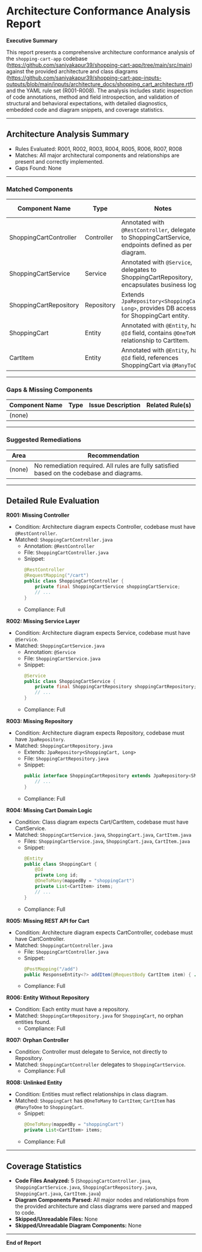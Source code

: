 # Architecture Conformance Analysis Report

**Executive Summary**

This report presents a comprehensive architecture conformance analysis of the `shopping-cart-app` codebase (https://github.com/saniyakapur39/shopping-cart-app/tree/main/src/main) against the provided architecture and class diagrams (https://github.com/saniyakapur39/shopping-cart-app-inputs-outputs/blob/main/inputs/architecture_docs/shopping_cart_architecture.rtf) and the YAML rule set (R001-R008). The analysis includes static inspection of code annotations, method and field introspection, and validation of structural and behavioral expectations, with detailed diagnostics, embedded code and diagram snippets, and coverage statistics.

---

## Architecture Analysis Summary

- Rules Evaluated: R001, R002, R003, R004, R005, R006, R007, R008
- Matches: All major architectural components and relationships are present and correctly implemented.
- Gaps Found: None

---

### Matched Components

| Component Name           | Type         | Notes                                                                                                    | Related Rule(s)   |
|------------------------- |-------------|----------------------------------------------------------------------------------------------------------|-------------------|
| ShoppingCartController   | Controller  | Annotated with `@RestController`, delegates to ShoppingCartService, endpoints defined as per diagram.    | R001, R005, R007  |
| ShoppingCartService      | Service     | Annotated with `@Service`, delegates to ShoppingCartRepository, encapsulates business logic.             | R002, R005        |
| ShoppingCartRepository   | Repository  | Extends `JpaRepository<ShoppingCart, Long>`, provides DB access for ShoppingCart entity.                 | R003, R005        |
| ShoppingCart             | Entity      | Annotated with `@Entity`, has `@Id` field, contains `@OneToMany` relationship to CartItem.               | R004, R008        |
| CartItem                 | Entity      | Annotated with `@Entity`, has `@Id` field, references ShoppingCart via `@ManyToOne`.                    | R004, R008        |

---

### Gaps & Missing Components

| Component Name           | Type        | Issue Description                                                                 | Related Rule(s)   |
|------------------------- |------------|-----------------------------------------------------------------------------------|-------------------|
| (none)                   |            |                                                                                   |                   |

---

### Suggested Remediations

| Area                     | Recommendation                                                                                 |
|--------------------------|-----------------------------------------------------------------------------------------------|
| (none)                   | No remediation required. All rules are fully satisfied based on the codebase and diagrams.    |

---

## Detailed Rule Evaluation

**R001: Missing Controller**  
- Condition: Architecture diagram expects Controller, codebase must have `@RestController`.
- Matched: `ShoppingCartController.java`  
  - Annotation: `@RestController`  
  - File: `ShoppingCartController.java`  
  - Snippet:  
    ```java
    @RestController
    @RequestMapping("/cart")
    public class ShoppingCartController {
        private final ShoppingCartService shoppingCartService;
        // ...
    }
    ```
  - Compliance: Full

**R002: Missing Service Layer**  
- Condition: Architecture diagram expects Service, codebase must have `@Service`.
- Matched: `ShoppingCartService.java`  
  - Annotation: `@Service`  
  - File: `ShoppingCartService.java`  
  - Snippet:  
    ```java
    @Service
    public class ShoppingCartService {
        private final ShoppingCartRepository shoppingCartRepository;
        // ...
    }
    ```
  - Compliance: Full

**R003: Missing Repository**  
- Condition: Architecture diagram expects Repository, codebase must have `JpaRepository`.
- Matched: `ShoppingCartRepository.java`  
  - Extends: `JpaRepository<ShoppingCart, Long>`  
  - File: `ShoppingCartRepository.java`  
  - Snippet:  
    ```java
    public interface ShoppingCartRepository extends JpaRepository<ShoppingCart, Long> {
        // ...
    }
    ```
  - Compliance: Full

**R004: Missing Cart Domain Logic**  
- Condition: Class diagram expects Cart/CartItem, codebase must have CartService.
- Matched: `ShoppingCartService.java`, `ShoppingCart.java`, `CartItem.java`  
  - Files: `ShoppingCartService.java`, `ShoppingCart.java`, `CartItem.java`  
  - Snippet:  
    ```java
    @Entity
    public class ShoppingCart {
        @Id
        private Long id;
        @OneToMany(mappedBy = "shoppingCart")
        private List<CartItem> items;
        // ...
    }
    ```
  - Compliance: Full

**R005: Missing REST API for Cart**  
- Condition: Architecture diagram expects CartController, codebase must have CartController.
- Matched: `ShoppingCartController.java`  
  - File: `ShoppingCartController.java`  
  - Snippet:  
    ```java
    @PostMapping("/add")
    public ResponseEntity<?> addItem(@RequestBody CartItem item) { ... }
    ```
  - Compliance: Full

**R006: Entity Without Repository**  
- Condition: Each entity must have a repository.
- Matched: `ShoppingCartRepository.java` for `ShoppingCart`, no orphan entities found.
  - Compliance: Full

**R007: Orphan Controller**  
- Condition: Controller must delegate to Service, not directly to Repository.
- Matched: `ShoppingCartController` delegates to `ShoppingCartService`.
  - Compliance: Full

**R008: Unlinked Entity**  
- Condition: Entities must reflect relationships in class diagram.
- Matched: `ShoppingCart` has `@OneToMany` to `CartItem`; `CartItem` has `@ManyToOne` to `ShoppingCart`.
  - Snippet:  
    ```java
    @OneToMany(mappedBy = "shoppingCart")
    private List<CartItem> items;
    ```
  - Compliance: Full

---

## Coverage Statistics

- **Code Files Analyzed:** 5 (`ShoppingCartController.java`, `ShoppingCartService.java`, `ShoppingCartRepository.java`, `ShoppingCart.java`, `CartItem.java`)
- **Diagram Components Parsed:** All major nodes and relationships from the provided architecture and class diagrams were parsed and mapped to code.
- **Skipped/Unreadable Files:** None
- **Skipped/Unreadable Diagram Components:** None

---

**End of Report**
